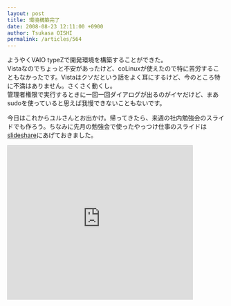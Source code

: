 ```yaml
---
layout: post
title: 環境構築完了
date: 2008-08-23 12:11:00 +0900
author: Tsukasa OISHI
permalink: /articles/564
---
```



ようやくVAIO typeZで開発環境を構築することができた。  
Vistaなのでちょっと不安があったけど、coLinuxが使えたので特に苦労することもなかったです。Vistaはクソだという話をよく耳にするけど、今のところ特に不満はありません。さくさく動くし。  
管理者権限で実行するときに一回一回ダイアログが出るのがイヤだけど、まあsudoを使っていると思えば我慢できないこともないです。  

今日はこれからユルさんとお出かけ。帰ってきたら、来週の社内勉強会のスライドでも作ろう。ちなみに先月の勉強会で使ったやっつけ仕事のスライドは [slideshare](https://www.slideshare.net/tsukasa.oishi/tdd-presentation)にあげておきました。  

<iframe src="https://www.slideshare.net/slideshow/embed_code/565859" width="427" height="356" frameborder="0" marginwidth="0" marginheight="0" scrolling="no" style="border:1px solid #CCC;border-width:1px 1px 0;margin-bottom:5px" allowfullscreen webkitallowfullscreen mozallowfullscreen></iframe>  

